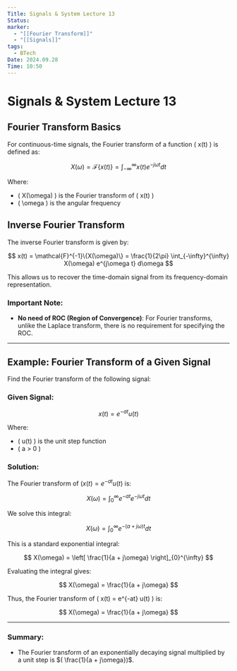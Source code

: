 ```yaml
---
Title: Signals & System Lecture 13
Status: 
marker:
  - "[[Fourier Transform]]"
  - "[[Signals]]"
tags:
  - BTech
Date: 2024.09.28
Time: 10:50
---
```

# Signals & System Lecture 13

## Fourier Transform Basics

For continuous-time signals, the Fourier transform of a function \( x(t) \) is defined as:

$$
X(\omega) = \mathcal{F}\{x(t)\} = \int_{-\infty}^{\infty} x(t) e^{-j\omega t} dt
$$

Where:
- \( X(\omega) \) is the Fourier transform of \( x(t) \)
- \( \omega \) is the angular frequency

## Inverse Fourier Transform

The inverse Fourier transform is given by:

$$
x(t) = \mathcal{F}^{-1}\{X(\omega)\} = \frac{1}{2\pi} \int_{-\infty}^{\infty} X(\omega) e^{j\omega t} d\omega
$$

This allows us to recover the time-domain signal from its frequency-domain representation.

### Important Note:
- **No need of ROC (Region of Convergence)**: For Fourier transforms, unlike the Laplace transform, there is no requirement for specifying the ROC.

---

## Example: Fourier Transform of a Given Signal

Find the Fourier transform of the following signal:

### Given Signal:
$$
x(t) = e^{-at} u(t)
$$

Where:
- \( u(t) \) is the unit step function
- \( a > 0 \)

### Solution:

The Fourier transform of $( x(t) = e^{-at} u(t)$ is:

$$
X(\omega) = \int_{0}^{\infty} e^{-at} e^{-j\omega t} dt
$$

We solve this integral:

$$
X(\omega) = \int_{0}^{\infty} e^{-(a + j\omega)t} dt
$$

This is a standard exponential integral:

$$
X(\omega) = \left[ \frac{1}{a + j\omega} \right]_{0}^{\infty}
$$

Evaluating the integral gives:

$$
X(\omega) = \frac{1}{a + j\omega}
$$

Thus, the Fourier transform of \( x(t) = e^{-at} u(t) \) is:

$$
X(\omega) = \frac{1}{a + j\omega}
$$

---

### Summary:
- The Fourier transform of an exponentially decaying signal multiplied by a unit step is $( \frac{1}{a + j\omega})$.
